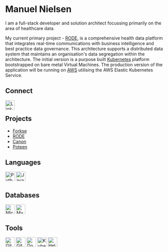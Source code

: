 <!-- Project Links -->
[forske]: https://forske.org
[rode]: https://rode.forske.org
[canon]: https://canon.forske.org
[poteen]: https://poteen.forske.org
<!-- Connect Links -->
[linkedin]: https://www.linkedin.com/in/manuel-nielsen-559a13129/
<!-- Language Links -->
[python]: https://www.python.org/
[javascript]: https://www.javascript.com/
[sql]: https://www.microsoft.com/en-us/sql-server
[mysql]: https://www.mysql.com/
[aws]: https://aws.amazon.com/
<!-- Tool Links -->
[git]: https://git-scm.com/
[github]: https://github.com/
[docker]: https://www.docker.com/
[kubernetes]: https://kubernetes.io/
[helm]: https://helm.sh/
<!-- Content -->
# Manuel Nielsen
I am a full-stack developer and solution architect focussing primarily on the area of healthcare data.

My current primary project - [RODE][rode], is a comprehensive health data platform that integrates real-time communications with business intelligence and best practice data governance. This architecture supports a distributed data system that maintains an organisation's data segregation within the architecture. The initial version is a purpose built [Kubernetes][kubernetes] platform bootstrapped on bare metal Virtual Machines. The production version of the application will be running on [AWS][aws] utilising the AWS Elastic Kubernetes Service.

## <span id='Connect'>Connect</span>
[<img align="left" width="30px" src="https://content.linkedin.com/content/dam/me/business/en-us/amp/brand-site/v2/bg/LI-Bug.svg.original.svg" alt="LinkedIn" />][LinkedIn]<br/> 

## <span id='Projects'>Projects</span>
* [Forkse][forske]
* [RODE][rode]
* [Canon][canon]
* [Poteen][poteen]

## <span id='Languages'>Languages</span>
[<img height="30px" alt="Python" src="https://upload.wikimedia.org/wikipedia/commons/thumb/c/c3/Python-logo-notext.svg/1200px-Python-logo-notext.svg.png" />][python]
[<img height="30px" alt="JavaScript" src="https://upload.wikimedia.org/wikipedia/commons/6/6a/JavaScript-logo.png" />][javascript]

## <span id='Databases'>Databases</span>
[<img height="30px" alt="Microsoft SQL Server" src="https://encrypted-tbn0.gstatic.com/images?q=tbn:ANd9GcSRWiswW2mproV9PioxJ61eKhon_AlRc1Qt9Q&usqp=CAU" />][sql]
[<img height="30px" alt="MySQL" src="https://www.mysql.com/common/logos/logo-mysql-170x115.png" />][mysql]

## <span id='Tools'>Tools</span>
[<img height="30px" alt="Git" src="https://helm.forske.org/assets/.profile/git.png" />][Git]
[<img width="30px" alt="GitHub" src="https://helm.forske.org/assets/.profile/github.png" />][GitHub]
[<img width="30px" alt="Docker" src="https://helm.forske.org/assets/.profile/docker.png" />][Docker]
[<img width="30px" alt="Kubernetes" src="https://helm.forske.org/assets/.profile/kubernetes.png" />][Kubernetes]
[<img width="30px" alt="Helm" src="https://helm.forske.org/assets/.profile/helm.svg" />][Helm]
